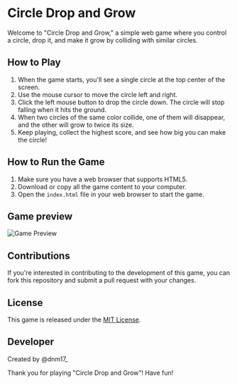 # Circle Drop and Grow

Welcome to "Circle Drop and Grow," a simple web game where you control a circle, drop it, and make it grow by colliding with similar circles.

## How to Play

1. When the game starts, you'll see a single circle at the top center of the screen.
2. Use the mouse cursor to move the circle left and right.
3. Click the left mouse button to drop the circle down. The circle will stop falling when it hits the ground.
4. When two circles of the same color collide, one of them will disappear, and the other will grow to twice its size.
5. Keep playing, collect the highest score, and see how big you can make the circle!

## How to Run the Game

1. Make sure you have a web browser that supports HTML5.
2. Download or copy all the game content to your computer.
3. Open the `index.html` file in your web browser to start the game.

## Game preview

![Game Preview](https://circle-drop.netlify.com/assets/image/preview.png)

## Contributions

If you're interested in contributing to the development of this game, you can fork this repository and submit a pull request with your changes.

## License

This game is released under the [MIT License](LICENSE).

## Developer

Created by @dnm17\_

Thank you for playing "Circle Drop and Grow"! Have fun!
